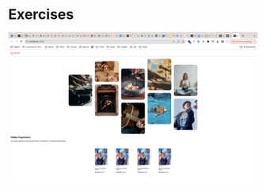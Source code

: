 
# Exercises
![Exercises 1](https://github.com/saharrshirazii/sahar/blob/main/React/card-project/card-project.png)
